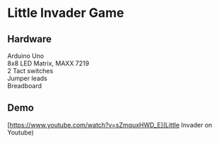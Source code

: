 # Little Invader Game

## Hardware

Arduino Uno  
8x8 LED Matrix, MAXX 7219  
2 Tact switches  
Jumper leads  
Breadboard

## Demo

[https://www.youtube.com/watch?v=sZmquxHWD_E](Little Invader on Youtube)
